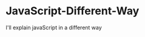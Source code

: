                                                                                                                                         
# JavaScript-Different-Way
I'll explain javaScript in a different way       
  









